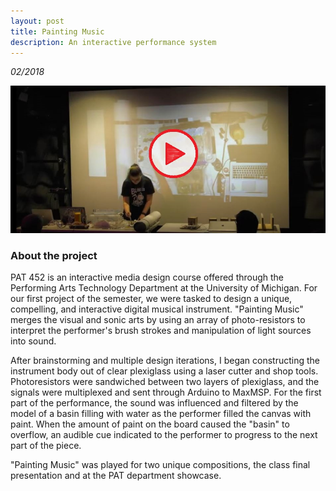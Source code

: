 ```yaml
---
layout: post
title: Painting Music
description: An interactive performance system
---
```


*02/2018*

[![Video](/assets/images/Capture_Paint.JPG)](https://www.youtube.com/watch?v=6N_F6q_c-hk&ab_channel=PerformingArtsTechnology-UniversityofMichigan)

### About the project ###

PAT 452 is an interactive media design course offered through the Performing Arts Technology Department at the University of Michigan. For our first project of the semester, we were tasked to design a unique, compelling, and interactive digital musical instrument. "Painting Music" merges the visual and sonic arts by using an array of photo-resistors to interpret the performer's brush strokes and manipulation of light sources into sound.

After brainstorming and multiple design iterations, I began constructing the instrument body out of clear plexiglass using a laser cutter and shop tools. Photoresistors were sandwiched between two layers of plexiglass, and the signals were multiplexed and sent through Arduino to MaxMSP. For the first part of the performance, the sound was influenced and filtered by the model of a basin filling with water as the performer filled the canvas with paint. When the amount of paint on the board caused the "basin" to overflow, an audible cue indicated to the performer to progress to the next part of the piece.

"Painting Music" was played for two unique compositions, the class final presentation and at the PAT department showcase.
